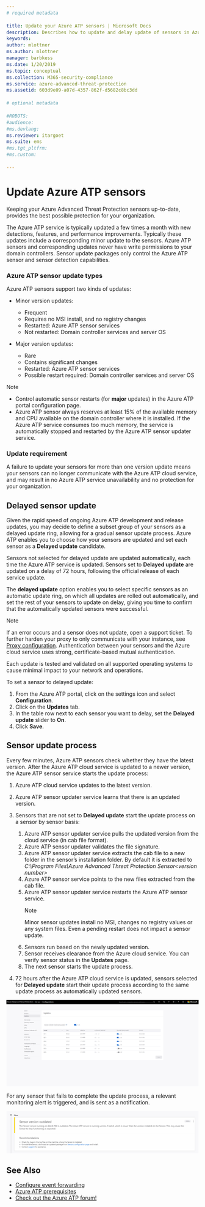 ```yaml
---
# required metadata

title: Update your Azure ATP sensors | Microsoft Docs
description: Describes how to update and delay update of sensors in Azure ATP.
keywords:
author: mlottner
ms.author: mlottner
manager: barbkess
ms.date: 1/20/2019
ms.topic: conceptual
ms.collection: M365-security-compliance
ms.service: azure-advanced-threat-protection
ms.assetid: 603d9e09-a07d-4357-862f-d5682c8bc3dd

# optional metadata

#ROBOTS:
#audience:
#ms.devlang:
ms.reviewer: itargoet
ms.suite: ems
#ms.tgt_pltfrm:
#ms.custom:

---
```


# Update Azure ATP sensors

Keeping your Azure Advanced Threat Protection sensors up-to-date, provides the best possible protection for your organization.

The Azure ATP service is typically updated a few times a month with new detections, features, and  performance improvements. Typically these updates include a corresponding minor update to the sensors. Azure ATP sensors and corresponding updates never have write permissions to your domain controllers. Sensor update packages only control the Azure ATP sensor and sensor detection capabilities. 

### Azure ATP sensor update types	

Azure ATP sensors support two kinds of updates:
- Minor version updates: 
    - Frequent 
    - Requires no MSI install, and no registry changes
    - Restarted: Azure ATP sensor services 
    - Not restarted: Domain controller services and server OS

- Major version updates:
    - Rare
    - Contains significant changes 
    - Restarted: Azure ATP sensor services
    - Possible restart required: Domain controller services and server OS

> [!NOTE]
>- Control automatic sensor restarts (for **major** updates) in the Azure ATP portal configuration page. 
> - Azure ATP sensor always reserves at least 15% of the available memory and CPU available on the domain controller where it is installed. If the Azure ATP service consumes too much memory, the service is automatically stopped and restarted by the Azure ATP sensor updater service.

### Update requirement

A failure to update your sensors for more than one version update means your sensors can no longer communicate with the Azure ATP cloud service, and may result in no Azure ATP service unavailability and no protection for your organization.  

## Delayed sensor update

Given the rapid speed of ongoing Azure ATP development and release updates, you may decide to define a subset group of your sensors as a delayed update ring, allowing for a gradual sensor update process. Azure ATP enables you to choose how your sensors are updated and set each sensor as a **Delayed update** candidate.  

Sensors not selected for delayed update are updated automatically, each time the Azure ATP service is updated. Sensors set to **Delayed update** are updated on a delay of 72 hours, following the official release of each service update. 

The **delayed update** option enables you to select specific sensors as an automatic update ring, on which all updates are rolled out automatically, and set the rest of your sensors to update on delay, giving you time to confirm that the automatically updated sensors were successful.

> [!NOTE]
> If an error occurs and a sensor does not update, open a support ticket. To further harden your proxy to only communicate with your instance, see [Proxy configuration](configure-proxy.md).
Authentication between your sensors and the Azure cloud service uses strong, certificate-based mutual authentication. 

Each update is tested and validated on all supported operating systems to cause minimal impact to your network and operations.


To set a sensor to delayed update:

1. From the Azure ATP portal, click on the settings icon and select **Configuration**.
2. Click on the **Updates** tab.
3. In the table row next to each sensor you want to delay, set the **Delayed update** slider to **On**.
4. Click **Save**.
 
## Sensor update process

Every few minutes, Azure ATP sensors check whether they have the latest version. After the Azure ATP cloud service is updated to a newer version, the Azure ATP sensor service starts the update process:

1. Azure ATP cloud service updates to the latest version.
2. Azure ATP sensor updater service learns that there is an updated version.
3. Sensors that are not set to **Delayed update** start the update process on a sensor by sensor basis:
   1. Azure ATP sensor updater service pulls the updated version from the cloud service (in cab file format).
   2. Azure ATP sensor updater validates the file signature.
   3. Azure ATP sensor updater service extracts the cab file to a new folder in the sensor’s installation folder. By default it is extracted to *C:\Program Files\Azure Advanced Threat Protection Sensor\<version number>*
   4. Azure ATP sensor service points to the new files extracted from the cab file.    
   5. Azure ATP sensor updater service restarts the Azure ATP sensor service.
       > [!NOTE]
      >Minor sensor updates install no MSI, changes no registry values or any system files. Even a pending restart does not impact a sensor update. 
   6. Sensors run based on the newly updated version.
   7. Sensor receives clearance from the Azure cloud service. You can verify sensor status in the **Updates** page.
   8. The next sensor starts the update process. 

4. 72 hours after the Azure ATP cloud service is updated, sensors selected for **Delayed update** start their update process according to the same update process as automatically updated sensors.

![Sensor update](./media/sensor-update.png)


For any sensor that fails to complete the update process, a relevant monitoring alert is triggered, and is sent as a notification.

![Sensor update failure](./media/sensor-outdated.png)


## See Also

- [Configure event forwarding](configure-event-forwarding.md)
- [Azure ATP prerequisites](atp-prerequisites.md)
- [Check out the Azure ATP forum!](https://aka.ms/azureatpcommunity)
